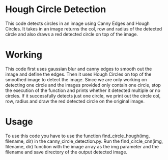 # Hough Circle Detection

This code detects circles in an image using Canny Edges and Hough Circles. It takes in an image returns the col, row and radius of the detected circle and also draws a red detected circle on top of the image.

# Working

This code first uses gaussian blur and canny edges to smooth out the image and define the edges. Then it uses Hough Circles on top of the smoothed image to detect the image. Since we are only working on detecting one circle and the images provided only contain one circle, stop the execution of the function and prints whether it detected multiple or no circles. If it successfully detects just one circle, we print out the circle col, row, radius and draw the red detected circle on the original image.

# Usage

To use this code you have to use the function find_circle_hough(img, filename, dir) in the canny_circle_detection.py. Run the find_circle_cnn(img, filename, dir) function with the image array as the img parameter and the filename and save directory of the output detected image.
